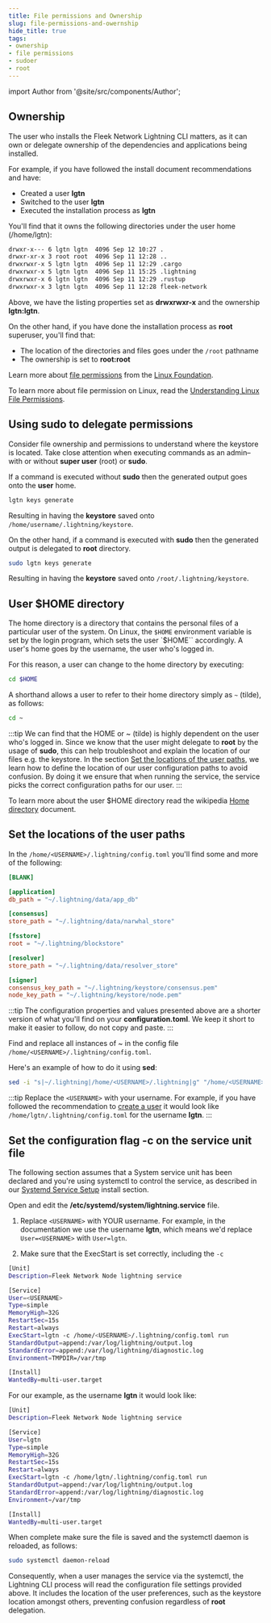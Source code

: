 ```yaml
---
title: File permissions and Ownership
slug: file-permissions-and-owernship
hide_title: true
tags:
- ownership
- file permissions
- sudoer
- root
---
```


<!--
  The following import is intentional (see partial <CheckoutCommitWarning />)
-->
import Author from '@site/src/components/Author';

## Ownership

The user who installs the Fleek Network Lightning CLI matters, as it can own or delegate ownership of the dependencies and applications being installed.

For example, if you have followed the install document recommendations and have:
- Created a user **lgtn**
- Switched to the user **lgtn**
- Executed the installation process as **lgtn** 

You'll find that it owns the following directories under the user home (/home/lgtn):

```sh
drwxr-x--- 6 lgtn lgtn  4096 Sep 12 10:27 .
drwxr-xr-x 3 root root  4096 Sep 11 12:28 ..
drwxrwxr-x 5 lgtn lgtn  4096 Sep 11 12:29 .cargo
drwxrwxr-x 5 lgtn lgtn  4096 Sep 11 15:25 .lightning
drwxrwxr-x 6 lgtn lgtn  4096 Sep 11 12:29 .rustup
drwxrwxr-x 3 lgtn lgtn  4096 Sep 11 12:28 fleek-network
```

Above, we have the listing properties set as **drwxrwxr-x** and the ownership  **lgtn:lgtn**.

On the other hand, if you have done the installation process as **root** superuser, you'll find that:
- The location of the directories and files goes under the `/root` pathname
- The ownership is set to **root:root**

Learn more about [file permissions](https://www.linuxfoundation.org/blog/blog/classic-sysadmin-understanding-linux-file-permissions) from the [Linux Foundation](https://www.linuxfoundation.org/).

To learn more about file permission on Linux, read the [Understanding Linux File Permissions](https://www.linuxfoundation.org/blog/blog/classic-sysadmin-understanding-linux-file-permissions).

## Using sudo to delegate permissions

Consider file ownership and permissions to understand where the keystore is located. Take close attention when executing commands as an admin–with or without **super user** (root) or **sudo**.

If a command is executed without **sudo** then the generated output goes onto the **user** home.

```sh
lgtn keys generate
```

Resulting in having the **keystore** saved onto `/home/username/.lightning/keystore`.

On the other hand, if a command is executed with **sudo** then the generated output is delegated to **root** directory.

```sh
sudo lgtn keys generate
```

Resulting in having the **keystore** saved onto `/root/.lightning/keystore`.

## User $HOME directory

The home directory is a directory that contains the personal files of a particular user of the system. On Linux, the `$HOME` environment variable is set by the login program, which sets the user `$HOME`` accordingly. A user's home goes by the username, the user who's logged in.

For this reason, a user can change to the home directory by executing:

```sh
cd $HOME
```

A shorthand allows a user to refer to their home directory simply as `~` (tilde), as follows:

```sh
cd ~
```

:::tip
We can find that the HOME or ~ (tilde) is highly dependent on the user who's logged in. Since we know that the user might delegate to **root** by the usage of **sudo**, this can help troubleshoot and explain the location of our files e.g. the keystore. In the section [Set the locations of the user paths](#set-the-locations-of-the-user-paths), we learn how to define the location of our user configuration paths to avoid confusion. By doing it we ensure that when running the service, the service picks the correct configuration paths for our user.
:::

To learn more about the user $HOME directory read the wikipedia [Home directory](https://en.wikipedia.org/wiki/Home_directory) document.

## Set the locations of the user paths

In the `/home/<USERNAME>/.lightning/config.toml` you'll find some and more of the following:

```toml
[BLANK]

[application]
db_path = "~/.lightning/data/app_db"

[consensus]
store_path = "~/.lightning/data/narwhal_store"

[fsstore]
root = "~/.lightning/blockstore"

[resolver]
store_path = "~/.lightning/data/resolver_store"

[signer]
consensus_key_path = "~/.lightning/keystore/consensus.pem"
node_key_path = "~/.lightning/keystore/node.pem"
```

:::tip
The configuration properties and values presented above are a shorter version of what you'll find on your **configuration.toml**. We keep it short to make it easier to follow, do not copy and paste.
:::

Find and replace all instances of ~ in the config file `/home/<USERNAME>/.lightning/config.toml`. 

Here's an example of how to do it using **sed**:

```sh
sed -i "s|~/.lightning|/home/<USERNAME>/.lightning|g" "/home/<USERNAME>/.lightning/config.toml"
```

:::tip
Replace the `<USERNAME>` with your username. For example, if you have followed the recommendation to [create a user](/docs/node/install#create-a-user) it would look like `/home/lgtn/.lightning/config.toml` for the username **lgtn**.
:::

## Set the configuration flag -c on the service unit file

The following section assumes that a System service unit has been declared and you're using systemctl to control the service, as described in our [Systemd Service Setup](/docs/node/install#systemd-service-setup) install section.

Open and edit the **/etc/systemd/system/lightning.service** file.

1) Replace `<USERNAME>` with YOUR username. For example, in the documentation we use the username **lgtn**, which means we'd replace `User=<USERNAME>` with `User=lgtn`.

2) Make sure that the ExecStart is set correctly, including the `-c`

```sh
[Unit]
Description=Fleek Network Node lightning service

[Service]
User=<USERNAME>
Type=simple
MemoryHigh=32G
RestartSec=15s
Restart=always
ExecStart=lgtn -c /home/<USERNAME>/.lightning/config.toml run
StandardOutput=append:/var/log/lightning/output.log
StandardError=append:/var/log/lightning/diagnostic.log
Environment=TMPDIR=/var/tmp

[Install]
WantedBy=multi-user.target
```

For our example, as the username **lgtn** it would look like:

```sh
[Unit]
Description=Fleek Network Node lightning service

[Service]
User=lgtn
Type=simple
MemoryHigh=32G
RestartSec=15s
Restart=always
ExecStart=lgtn -c /home/lgtn/.lightning/config.toml run
StandardOutput=append:/var/log/lightning/output.log
StandardError=append:/var/log/lightning/diagnostic.log
Environment=/var/tmp

[Install]
WantedBy=multi-user.target
```

When complete make sure the file is saved and the systemctl daemon is reloaded, as follows:

```sh
sudo systemctl daemon-reload
```

Consequently, when a user manages the service via the systemctl, the Lightning CLI process will read the configuration file settings provided above. It includes the location of the user preferences, such as the keystore location amongst others, preventing confusion regardless of **root** delegation.

<Author
    name="Helder Oliveira"
    image="https://github.com/heldrida.png"
    title="Software Developer + DX"
    url="https://github.com/heldrida"
/>
